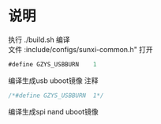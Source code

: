 # 说明  
执行 ./build.sh 编译  
文件 :include/configs/sunxi-common.h"
打开
```java
#define GZYS_USBBURN	1
```
编译生成usb uboot镜像
注释
```java
/*#define GZYS_USBBURN	1*/
```
编译生成spi nand uboot镜像
